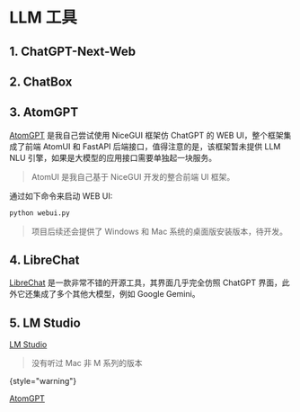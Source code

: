 # LLM 工具

<show-structure depth="2"></show-structure>

## 1. ChatGPT-Next-Web


## 2. ChatBox


## 3. AtomGPT

[AtomGPT](https://github.com/mingminyu/AtomGPT) 是我自己尝试使用 NiceGUI 框架仿 ChatGPT 的 WEB UI，整个框架集成了前端 AtomUI 和 FastAPI 后端接口，值得注意的是，该框架暂未提供 LLM NLU 引擎，如果是大模型的应用接口需要单独起一块服务。

> AtomUI 是我自己基于 NiceGUI 开发的整合前端 UI 框架。

通过如下命令来启动 WEB UI:

```Bash
python webui.py
```

> 项目后续还会提供了 Windows 和 Mac 系统的桌面版安装版本，待开发。

## 4. LibreChat

[LibreChat](https://docs.librechat.ai/index.html) 是一款非常不错的开源工具，其界面几乎完全仿照 ChatGPT 界面，此外它还集成了多个其他大模型，例如 Google Gemini。


## 5. LM Studio

[LM Studio](https://lmstudio.ai)

> 没有听过 Mac 非 M 系列的版本
> 
{style="warning"}




<seealso>
<category ref="ref_github">
    <a href="https://github.com/mingminyu/AtomGPT">AtomGPT</a>
</category>
</seealso>